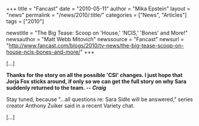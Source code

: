 +++
title = "Fancast"
date = "2010-05-11"
author = "Mika Epstein"
layout = "news"
permalink = "/news/2010/:title/"
categories = ["News", "Articles"]
tags = ["2010"]

newstitle = "The Big Tease: Scoop on 'House,' 'NCIS,' 'Bones' and More!"
newsauthor = "Matt Webb Mitovich"
newssource = "Fancast"
newsurl = "http://www.fancast.com/blogs/2010/tv-news/the-big-tease-scoop-on-house-ncis-bones-and-more/"
+++

[...]

**Thanks for the story on all the possible 'CSI' changes. I just hope that Jorja Fox sticks around, if only so we can get the full story on why Sara suddenly returned to the team. -- _Craig_**

Stay tuned, because "...all questions re: Sara Sidle will be answered," series creator Anthony Zuiker said in a recent Variety chat.

[...]

